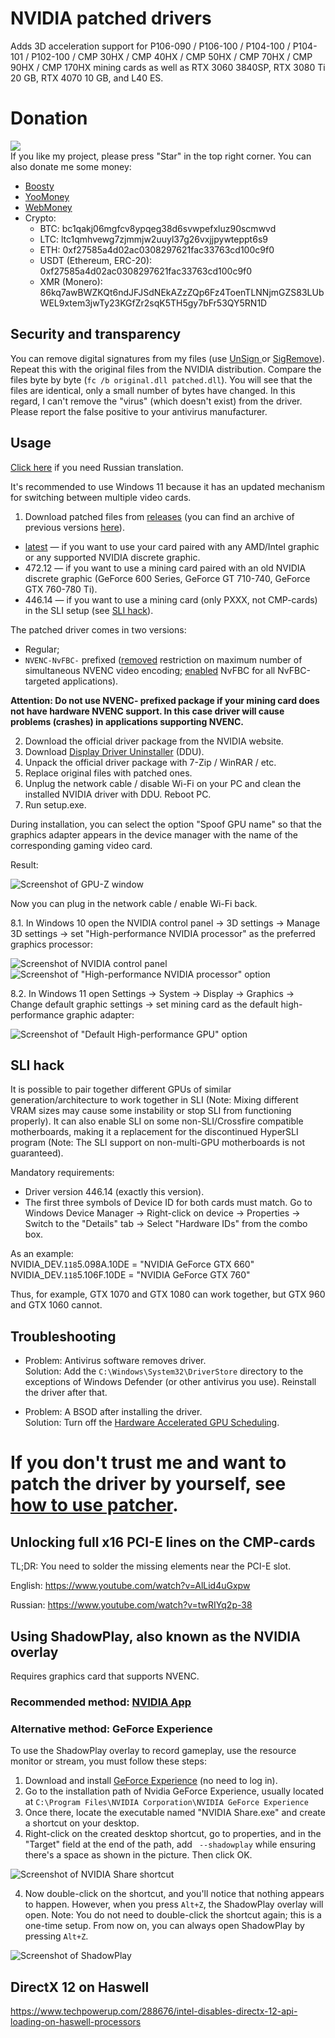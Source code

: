  # NVIDIA patched drivers
Adds 3D acceleration support for P106-090 / P106-100 / P104-100 / P104-101 / P102-100 / CMP 30HX / CMP 40HX / CMP 50HX / CMP 70HX / CMP 90HX / CMP 170HX mining cards as well as RTX 3060 3840SP, RTX 3080 Ti 20 GB, RTX 4070 10 GB, and L40 ES.

# Donation
![](/docs/donate.png)  
If you like my project, please press "Star" in the top right corner. You can also donate me some money:
* [Boosty](https://boosty.to/dartraiden/donate)
* [YooMoney](https://yoomoney.ru/to/410014777525134)
* [WebMoney](https://donate.webmoney.com/w/Dns9GDPvvlgw2pFUqf1pff)
* Crypto:
  * BTC: bc1qakj06mgfcv8ypqeg38d6svwpefxluz90scmwvd
  * LTC: ltc1qmhvewg7zjmmjw2uuyl37g26vxjjpywteppt6s9
  * ETH: 0xf27585a4d02ac0308297621fac33763cd100c9f0
  * USDT (Ethereum, ERC-20): 0xf27585a4d02ac0308297621fac33763cd100c9f0
  * XMR (Monero): 86kq7awBWZKQt6ndJFJSdNEkAZzZQp6Fz4ToenTLNNjmGZS83LUbWEL9xtem3jwTy23KGfZr2sqK5TH5gy7bFr53QY5RN1D

## Security and transparency
You can remove digital signatures from my files (use [UnSign ](https://github.com/SV-Foster/UnSign) or [SigRemove](https://dennisbabkin.com/sigremover/)). Repeat this with the original files from the NVIDIA distribution. Compare the files byte by byte (`fc /b original.dll patched.dll`). You will see that the files are identical, only a small number of bytes have changed. In this regard, I can't remove the "virus" (which doesn't exist) from the driver. Please report the false positive to your antivirus manufacturer.

## Usage
[Click here](https://mysku.club/blog/taobao/70663.html) if you need Russian translation.

It's recommended to use Windows 11 because it has an updated mechanism for switching between multiple video cards.

1. Download patched files from [releases](https://github.com/dartraiden/NVIDIA-patcher/releases) (you can find an archive of previous versions [here](https://disk.yandex.ru/d/5LO4wqy177XZyw)).

* [latest](https://github.com/dartraiden/NVIDIA-patcher/releases/latest) — if you want to use your card paired with any AMD/Intel graphic or any supported NVIDIA discrete graphic.
* 472.12 — if you want to use a mining card paired with an old NVIDIA discrete graphic (GeForce 600 Series, GeForce GT 710-740, GeForce GTX 760-780 Ti).
* 446.14 — if you want to use a mining card (only PXXX, not CMP-cards) in the SLI setup (see [SLI hack](#SLI-hack)).

The patched driver comes in two versions:
* Regular;
* `NVENC-NvFBC-` prefixed ([removed](https://github.com/keylase/nvidia-patch/tree/master/win) restriction on maximum number of simultaneous NVENC video encoding; [enabled](https://github.com/keylase/nvidia-patch/tree/master/win/nvfbcwrp) NvFBC for all NvFBC-targeted applications).

**Attention: Do not use NVENC- prefixed package if your mining card does not have hardware NVENC support. In this case driver will cause problems (crashes) in applications supporting NVENC.**

2. Download the official driver package from the NVIDIA website.
3. Download [Display Driver Uninstaller](https://www.wagnardsoft.com/display-driver-uninstaller-ddu-) (DDU).
4. Unpack the official driver package with 7-Zip / WinRAR / etc.
5. Replace original files with patched ones.
6. Unplug the network cable / disable Wi-Fi on your PC and clean the installed NVIDIA driver with DDU. Reboot PC.
7. Run setup.exe.

During installation, you can select the option "Spoof GPU name" so that the graphics adapter appears in the device manager with the name of the corresponding gaming video card.

Result:

![Screenshot of GPU-Z window](/docs/GPU-Z.png)

Now you can plug in the network cable / enable Wi-Fi back.

8.1. In Windows 10 open the NVIDIA control panel → 3D settings → Manage 3D settings → set "High-performance NVIDIA processor" as the preferred graphics processor:

![Screenshot of NVIDIA control panel](/docs/NVIDIA%20Manage%203D%20Settings.jpg) ![Screenshot of "High-performance NVIDIA processor" option](/docs/High%20Performance%20NVIDIA%20Processor.jpg)

8.2. In Windows 11 open Settings → System → Display → Graphics → Change default graphic settings → set mining card as the default high-performance graphic adapter:

![Screenshot of "Default High-performance GPU" option](/docs/Windows%20Default%20High-performance%20GPU.png)

## SLI hack
It is possible to pair together different GPUs of similar generation/architecture to work together in SLI (Note: Mixing different VRAM sizes may cause some instability or stop SLI from functioning properly). It can also enable SLI on some non-SLI/Crossfire compatible motherboards, making it a replacement for the discontinued HyperSLI program (Note: The SLI support on non-multi-GPU motherboards is not guaranteed).

Mandatory requirements:
* Driver version 446.14 (exactly this version).
* The first three symbols of Device ID for both cards must match. Go to Windows Device Manager → Right-click on device → Properties → Switch to the "Details" tab →  Select "Hardware IDs" from the combo box.

As an example:  
NVIDIA_DEV.`118`5.098A.10DE = "NVIDIA GeForce GTX 660"  
NVIDIA_DEV.`118`5.106F.10DE = "NVIDIA GeForce GTX 760"

Thus, for example, GTX 1070 and GTX 1080 can work together, but GTX 960 and GTX 1060 cannot.

## Troubleshooting
* Problem: Antivirus software removes driver.  
Solution: Add the `C:\Windows\System32\DriverStore` directory to the exceptions of Windows Defender (or other antivirus you use). Reinstall the driver after that.

* Problem: A BSOD after installing the driver.  
Solution: Turn off the [Hardware Accelerated GPU Scheduling](https://www.howtogeek.com/756935/how-to-enable-hardware-accelerated-gpu-scheduling-in-windows-11/#enable-hardware-accelerated-gpu-scheduling-in-windows-11).

# If you don't trust me and want to patch the driver by yourself, see [how to use patcher](/docs/README-PATCHER.md).

## Unlocking full x16 PCI-E lines on the CMP-cards
TL;DR: You need to solder the missing elements near the PCI-E slot.

English:
https://www.youtube.com/watch?v=AlLid4uGxpw

Russian:
https://www.youtube.com/watch?v=twRIYq2p-38

## Using ShadowPlay, also known as the NVIDIA overlay
Requires graphics card that supports NVENC.

### Recommended method: [NVIDIA App](https://www.nvidia.com/en-us/software/nvidia-app/)

### Alternative method: GeForce Experience

To use the ShadowPlay overlay to record gameplay, use the resource monitor or stream, you must follow these steps:
1. Download and install [GeForce Experience](https://www.nvidia.com/en-us/geforce/geforce-experience/download/) (no need to log in).
2. Go to the installation path of Nvidia GeForce Experience, usually located at `C:\Program Files\NVIDIA Corporation\NVIDIA GeForce Experience`
3. Once there, locate the executable named "NVIDIA Share.exe" and create a shortcut on your desktop.
4. Right-click on the created desktop shortcut, go to properties, and in the "Target" field at the end of the path, add ` --shadowplay` while ensuring there's a space as shown in the picture. Then click OK.

![Screenshot of NVIDIA Share shortcut](/docs/NVIDIA%20Share%20shortcut.png)

4. Now double-click on the shortcut, and you'll notice that nothing appears to happen. However, when you press `Alt+Z`, the ShadowPlay overlay will open.
Note: You do not need to double-click the shortcut again; this is a one-time setup. From now on, you can always open ShadowPlay by pressing `Alt+Z`.

![Screenshot of ShadowPlay](/docs/ShadowPlay.png)

## DirectX 12 on Haswell
https://www.techpowerup.com/288676/intel-disables-directx-12-api-loading-on-haswell-processors
